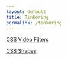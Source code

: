 ```yaml
---
layout: default
title: Tinkering
permalink: /tinkering
---
```


[CSS Video Filters](/tinkering/filters/)

[CSS Shapes](/tinkering/shapes/)
